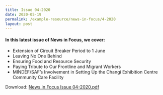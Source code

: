 ```yaml
---
title: Issue 04-2020
date: 2020-05-19
permalink: /example-resource/news-in-focus/4-2020
layout: post
---
```



#### In this latest issue of News in Focus, we cover:
* Extension of Circuit Breaker Period to 1 June
* Leaving No One Behind
* Ensuring Food and Resource Security
* Paying Tribute to Our Frontline and Migrant Workers
* MINDEF/SAF’s Involvement in Setting Up the Changi Exhibition Centre Community Care Facility

Download:
[News in Focus Issue 04-2020.pdf](/files/news-in-focus/2020/News%20in%20Focus%20Issue%2004-2020.pdf)